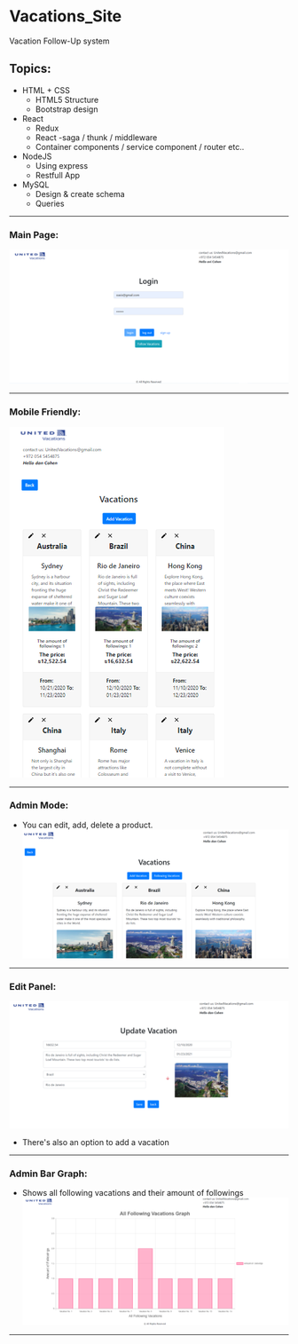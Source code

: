 # Vacations_Site

Vacation Follow-Up system  

## Topics:

* HTML + CSS
  - HTML5 Structure
  - Bootstrap design
* React
  - Redux
  - React -saga / thunk / middleware
  - Container components / service component / router etc..
* NodeJS
  - Using express
  - Restfull App
* MySQL
  - Design & create schema
  - Queries

***



### Main Page:

![mainPage](./mainPage.png)

***

### Mobile Friendly:

![mobile](./mobile.png)

***

### Admin Mode:
* You can edit, add, delete a product.
![adminMode](./adminMode.png)

***

### Edit Panel:
![edit](./edit.png)
* There's also an option to add a vacation

***

### Admin Bar Graph:
* Shows all following vacations and their amount of followings
![graph](./graph.png)

***
